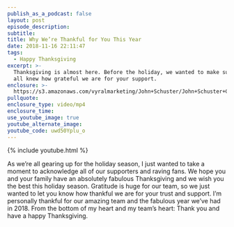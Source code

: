 ```yaml
---
publish_as_a_podcast: false
layout: post
episode_description:
subtitle:
title: Why We’re Thankful for You This Year
date: 2018-11-16 22:11:47
tags:
  - Happy Thanksgiving
excerpt: >-
  Thanksgiving is almost here. Before the holiday, we wanted to make sure you
  all knew how grateful we are for your support.
enclosure: >-
  https://s3.amazonaws.com/vyralmarketing/John+Schuster/John+Schuster+Group-+Why+Were+Thankful+for+You+This+Year.mp4
pullquote:
enclosure_type: video/mp4
enclosure_time:
use_youtube_image: true
youtube_alternate_image:
youtube_code: uwd50Yplu_o
---
```


{% include youtube.html %}

As we’re all gearing up for the holiday season, I just wanted to take a moment to acknowledge all of our supporters and raving fans. We hope you and your family have an absolutely fabulous Thanksgiving and we wish you the best this holiday season. Gratitude is huge for our team, so we just wanted to let you know how thankful we are for your trust and support. I’m personally thankful for our amazing team and the fabulous year we’ve had in 2018. From the bottom of my heart and my team’s heart: Thank you and have a happy Thanksgiving.
